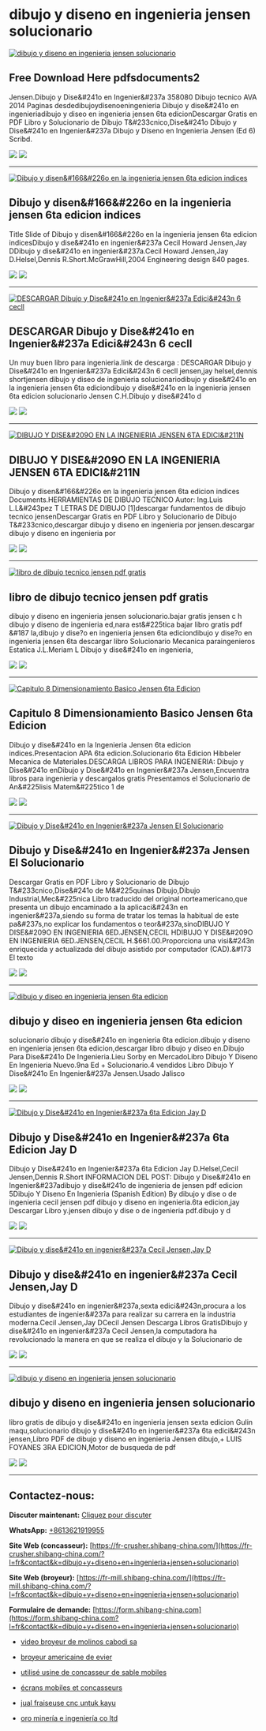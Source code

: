 # dibujo y diseno en ingenieria jensen solucionario

<a href="https://swt.shibang-china.com/?l=fr&img&k=dibujo+y+diseno+en+ingenieria+jensen+solucionario" target="_blank">![dibujo y diseno en ingenieria jensen solucionario](http://static.shibang-china.com/all-800x300/1342.jpg)</a>

## Free Download Here pdfsdocuments2
Jensen.Dibujo y Dise&#241o en Ingenier&#237a 358080 Dibujo tecnico AVA 2014 Paginas desdedibujoydisenoeningenieria Dibujo y dise&#241o en ingenieriadibujo y diseo en ingenieria jensen 6ta edicionDescargar Gratis en PDF Libro y Solucionario de Dibujo T&#233cnico,Dise&#241o Dibujo y Dise&#241o en Ingenier&#237a Dibujo y Diseno en Ingenieria Jensen (Ed 6) Scribd.


<a href="https://whatsapp.shibangsoft.com/WhatsApp.php" target="_blank" title="WhatsApp">![](http://static.shibang-china.com/icon/whatsapp.png)</a> <a href="https://swt.shibang-china.com/?l=fr&icon&k=dibujo+y+diseno+en+ingenieria+jensen+solucionario" target="_blank">![](http://static.shibang-china.com/icon/chat-fr.png)</a>

---

<a href="https://swt.shibang-china.com/?l=fr&img&k=dibujo+y+diseno+en+ingenieria+jensen+solucionario" target="_blank">![Dibujo y disen&#166&#226o en la ingenieria jensen 6ta edicion indices](http://static.shibang-china.com/all-800x300/1325.jpg)</a>

## Dibujo y disen&#166&#226o en la ingenieria jensen 6ta edicion indices
Title Slide of Dibujo y disen&#166&#226o en la ingenieria jensen 6ta edicion indicesDibujo y dise&#241o en ingenier&#237a Cecil Howard Jensen,Jay DDibujo y dise&#241o en ingenier&#237a.Cecil Howard Jensen,Jay D.Helsel,Dennis R.Short.McGrawHill,2004 Engineering design 840 pages.


<a href="https://whatsapp.shibangsoft.com/WhatsApp.php" target="_blank" title="WhatsApp">![](http://static.shibang-china.com/icon/whatsapp.png)</a> <a href="https://swt.shibang-china.com/?l=fr&icon&k=dibujo+y+diseno+en+ingenieria+jensen+solucionario" target="_blank">![](http://static.shibang-china.com/icon/chat-fr.png)</a>

---

<a href="https://swt.shibang-china.com/?l=fr&img&k=dibujo+y+diseno+en+ingenieria+jensen+solucionario" target="_blank">![DESCARGAR Dibujo y Dise&#241o en Ingenier&#237a Edici&#243n 6 cecll](http://static.shibang-china.com/all-800x300/511.jpg)</a>

## DESCARGAR Dibujo y Dise&#241o en Ingenier&#237a Edici&#243n 6 cecll
Un muy buen libro para ingenieria.link de descarga : DESCARGAR Dibujo y Dise&#241o en Ingenier&#237a Edici&#243n 6 cecll jensen,jay helsel,dennis shortjensen dibujo y diseo de ingenieria solucionariodibujo y dise&#241o en la ingenieria jensen 6ta ediciondibujo y dise&#241o en la ingenieria jensen 6ta edicion solucionario Jensen C.H.Dibujo y dise&#241o d


<a href="https://whatsapp.shibangsoft.com/WhatsApp.php" target="_blank" title="WhatsApp">![](http://static.shibang-china.com/icon/whatsapp.png)</a> <a href="https://swt.shibang-china.com/?l=fr&icon&k=dibujo+y+diseno+en+ingenieria+jensen+solucionario" target="_blank">![](http://static.shibang-china.com/icon/chat-fr.png)</a>

---

<a href="https://swt.shibang-china.com/?l=fr&img&k=dibujo+y+diseno+en+ingenieria+jensen+solucionario" target="_blank">![DIBUJO Y DISE&#209O EN LA INGENIERIA JENSEN 6TA EDICI&#211N](http://static.shibang-china.com/all-800x300/1272.jpg)</a>

## DIBUJO Y DISE&#209O EN LA INGENIERIA JENSEN 6TA EDICI&#211N
Dibujo y disen&#166&#226o en la ingenieria jensen 6ta edicion indices Documents.HERRAMIENTAS DE DIBUJO TECNICO Autor: Ing.Luis L.L&#243pez T LETRAS DE DIBUJO [1]descargar fundamentos de dibujo tecnico jensenDescargar Gratis en PDF Libro y Solucionario de Dibujo T&#233cnico,descargar dibujo y diseno en ingenieria por jensen.descargar dibujo y diseno en ingenieria por


<a href="https://whatsapp.shibangsoft.com/WhatsApp.php" target="_blank" title="WhatsApp">![](http://static.shibang-china.com/icon/whatsapp.png)</a> <a href="https://swt.shibang-china.com/?l=fr&icon&k=dibujo+y+diseno+en+ingenieria+jensen+solucionario" target="_blank">![](http://static.shibang-china.com/icon/chat-fr.png)</a>

---

<a href="https://swt.shibang-china.com/?l=fr&img&k=dibujo+y+diseno+en+ingenieria+jensen+solucionario" target="_blank">![libro de dibujo tecnico jensen pdf gratis](http://static.shibang-china.com/all-800x300/358.jpg)</a>

## libro de dibujo tecnico jensen pdf gratis
dibujo y diseno en ingenieria jensen solucionario.bajar gratis jensen c h dibujo y diseno de ingenieria ed,nara est&#225tica bajar libro gratis pdf &#187 la,dibujo y dise?o en ingenieria jensen 6ta ediciondibujo y dise?o en ingenieria jensen 6ta descargar libro Solucionario Mecanica paraingenieros Estatica J.L.Meriam L Dibujo y dise&#241o en ingenieria,


<a href="https://whatsapp.shibangsoft.com/WhatsApp.php" target="_blank" title="WhatsApp">![](http://static.shibang-china.com/icon/whatsapp.png)</a> <a href="https://swt.shibang-china.com/?l=fr&icon&k=dibujo+y+diseno+en+ingenieria+jensen+solucionario" target="_blank">![](http://static.shibang-china.com/icon/chat-fr.png)</a>

---

<a href="https://swt.shibang-china.com/?l=fr&img&k=dibujo+y+diseno+en+ingenieria+jensen+solucionario" target="_blank">![Capitulo 8 Dimensionamiento Basico Jensen 6ta Edicion](http://static.shibang-china.com/all-800x300/823.jpg)</a>

## Capitulo 8 Dimensionamiento Basico Jensen 6ta Edicion
Dibujo y dise&#241o en la Ingenieria Jensen 6ta edicion indices.Presentacion APA 6ta edicion.Solucionario 6ta Edicion Hibbeler Mecanica de Materiales.DESCARGA LIBROS PARA INGENIERIA: Dibujo y Dise&#241o enDibujo y Dise&#241o en Ingenier&#237a Jensen,Encuentra libros para ingenieria y descargalos gratis Presentamos el Solucionario de An&#225lisis Matem&#225tico 1 de


<a href="https://whatsapp.shibangsoft.com/WhatsApp.php" target="_blank" title="WhatsApp">![](http://static.shibang-china.com/icon/whatsapp.png)</a> <a href="https://swt.shibang-china.com/?l=fr&icon&k=dibujo+y+diseno+en+ingenieria+jensen+solucionario" target="_blank">![](http://static.shibang-china.com/icon/chat-fr.png)</a>

---

<a href="https://swt.shibang-china.com/?l=fr&img&k=dibujo+y+diseno+en+ingenieria+jensen+solucionario" target="_blank">![Dibujo y Dise&#241o en Ingenier&#237a Jensen El Solucionario](http://static.shibang-china.com/all-800x300/437.jpg)</a>

## Dibujo y Dise&#241o en Ingenier&#237a Jensen El Solucionario
Descargar Gratis en PDF Libro y Solucionario de Dibujo T&#233cnico,Dise&#241o de M&#225quinas Dibujo,Dibujo Industrial,Mec&#225nica Libro traducido del original norteamericano,que presenta un dibujo encaminado a la aplicaci&#243n en ingenier&#237a,siendo su forma de tratar los temas la habitual de este pa&#237s,no explicar los fundamentos o teor&#237a,sinoDIBUJO Y DISE&#209O EN INGENIERIA 6ED.JENSEN,CECIL HDIBUJO Y DISE&#209O EN INGENIERIA 6ED.JENSEN,CECIL H.$661.00.Proporciona una visi&#243n enriquecida y actualizada del dibujo asistido por computador (CAD).&#173 El texto


<a href="https://whatsapp.shibangsoft.com/WhatsApp.php" target="_blank" title="WhatsApp">![](http://static.shibang-china.com/icon/whatsapp.png)</a> <a href="https://swt.shibang-china.com/?l=fr&icon&k=dibujo+y+diseno+en+ingenieria+jensen+solucionario" target="_blank">![](http://static.shibang-china.com/icon/chat-fr.png)</a>

---

<a href="https://swt.shibang-china.com/?l=fr&img&k=dibujo+y+diseno+en+ingenieria+jensen+solucionario" target="_blank">![dibujo y diseo en ingenieria jensen 6ta edicion](http://static.shibang-china.com/all-800x300/862.jpg)</a>

## dibujo y diseo en ingenieria jensen 6ta edicion
solucionario dibujo y dise&#241o en ingenieria 6ta edicion.dibujo y diseno en ingenieria jensen 6ta edicion,descargar libro dibujo y diseo en.Dibujo Para Dise&#241o De Ingenieria.Lieu Sorby en MercadoLibro Dibujo Y Diseno En Ingenieria Nuevo.9na Ed + Solucionario.4 vendidos Libro Dibujo Y Dise&#241o En Ingenier&#237a Jensen.Usado Jalisco


<a href="https://whatsapp.shibangsoft.com/WhatsApp.php" target="_blank" title="WhatsApp">![](http://static.shibang-china.com/icon/whatsapp.png)</a> <a href="https://swt.shibang-china.com/?l=fr&icon&k=dibujo+y+diseno+en+ingenieria+jensen+solucionario" target="_blank">![](http://static.shibang-china.com/icon/chat-fr.png)</a>

---

<a href="https://swt.shibang-china.com/?l=fr&img&k=dibujo+y+diseno+en+ingenieria+jensen+solucionario" target="_blank">![Dibujo y Dise&#241o en Ingenier&#237a 6ta Edicion Jay D](http://static.shibang-china.com/all-800x300/434.jpg)</a>

## Dibujo y Dise&#241o en Ingenier&#237a 6ta Edicion Jay D
Dibujo y Dise&#241o en Ingenier&#237a 6ta Edicion Jay D.Helsel,Cecil Jensen,Dennis R.Short INFORMACION DEL POST: Dibujo y Dise&#241o en Ingenier&#237adibujo y dise&#241o de ingenieria de jensen pdf edicion 5Dibujo Y Diseno En Ingenieria (Spanish Edition) By dibujo y dise o de ingenieria cecil jensen pdf dibujo y diseno en ingenieria.6ta edicion,jay Descargar Libro y.jensen dibujo y dise o de ingenieria pdf.dibujo y d


<a href="https://whatsapp.shibangsoft.com/WhatsApp.php" target="_blank" title="WhatsApp">![](http://static.shibang-china.com/icon/whatsapp.png)</a> <a href="https://swt.shibang-china.com/?l=fr&icon&k=dibujo+y+diseno+en+ingenieria+jensen+solucionario" target="_blank">![](http://static.shibang-china.com/icon/chat-fr.png)</a>

---

<a href="https://swt.shibang-china.com/?l=fr&img&k=dibujo+y+diseno+en+ingenieria+jensen+solucionario" target="_blank">![Dibujo y dise&#241o en ingenier&#237a Cecil Jensen,Jay D](http://static.shibang-china.com/all-800x300/1044.jpg)</a>

## Dibujo y dise&#241o en ingenier&#237a Cecil Jensen,Jay D
Dibujo y dise&#241o en ingenier&#237a,sexta edici&#243n,procura a los estudiantes de ingenier&#237a para realizar su carrera en la industria moderna.Cecil Jensen,Jay DCecil Jensen Descarga Libros GratisDibujo y dise&#241o en ingenier&#237a Cecil Jensen,la computadora ha revolucionado la manera en que se realiza el dibujo y la Solucionario de


<a href="https://whatsapp.shibangsoft.com/WhatsApp.php" target="_blank" title="WhatsApp">![](http://static.shibang-china.com/icon/whatsapp.png)</a> <a href="https://swt.shibang-china.com/?l=fr&icon&k=dibujo+y+diseno+en+ingenieria+jensen+solucionario" target="_blank">![](http://static.shibang-china.com/icon/chat-fr.png)</a>

---

<a href="https://swt.shibang-china.com/?l=fr&img&k=dibujo+y+diseno+en+ingenieria+jensen+solucionario" target="_blank">![dibujo y diseno en ingenieria jensen solucionario](http://static.shibang-china.com/all-800x300/551.jpg)</a>

## dibujo y diseno en ingenieria jensen solucionario
libro gratis de dibujo y dise&#241o en ingenieria jensen sexta edicion Gulin maqu,solucionario dibujo y dise&#241o en ingenier&#237a 6ta edici&#243n jensen,Libro PDF de dibujo y diseno en ingenieria Jensen dibujo,+ LUIS FOYANES 3RA EDICION,Motor de busqueda de pdf

<a href="https://whatsapp.shibangsoft.com/WhatsApp.php" target="_blank" title="WhatsApp">![](http://static.shibang-china.com/icon/whatsapp.png)</a> <a href="https://swt.shibang-china.com/?l=fr&icon&k=dibujo+y+diseno+en+ingenieria+jensen+solucionario" target="_blank">![](http://static.shibang-china.com/icon/chat-fr.png)</a>

---
## Contactez-nous:

**Discuter maintenant:** [Cliquez pour discuter](https://swt.shibang-china.com?l=fr&contact&k=dibujo+y+diseno+en+ingenieria+jensen+solucionario)

**WhatsApp:**  [+8613621919955](https://whatsapp.shibangsoft.com/WhatsApp.php)

**Site Web (concasseur):** [https://fr-crusher.shibang-china.com/](https://fr-crusher.shibang-china.com/?l=fr&contact&k=dibujo+y+diseno+en+ingenieria+jensen+solucionario)

**Site Web (broyeur):** [https://fr-mill.shibang-china.com/](https://fr-mill.shibang-china.com/?l=fr&contact&k=dibujo+y+diseno+en+ingenieria+jensen+solucionario)

**Formulaire de demande:** [https://form.shibang-china.com](https://form.shibang-china.com?l=fr&contact&k=dibujo+y+diseno+en+ingenieria+jensen+solucionario)

* [video broyeur de molinos cabodi sa](../61/video%20broyeur%20de%20molinos%20cabodi%20sa.md)

* [broyeur americaine de evier](../65/broyeur%20americaine%20de%20evier.md)

* [utilisé usine de concasseur de sable mobiles](../65/utilis%C3%A9%20usine%20de%20concasseur%20de%20sable%20mobiles.md)

* [écrans mobiles et concasseurs](../65/%C3%A9crans%20mobiles%20et%20concasseurs.md)

* [jual fraiseuse cnc untuk kayu](../65/jual%20fraiseuse%20cnc%20untuk%20kayu.md)

* [oro minería e ingeniería co ltd](../63/oro%20miner%C3%ADa%20e%20ingenier%C3%ADa%20co%20ltd.md)